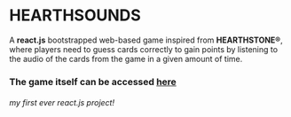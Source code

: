 # HEARTHSOUNDS

A **react.js** bootstrapped web-based game inspired from **HEARTHSTONE®**, where players need to guess cards correctly to gain points by listening to the audio of the cards from the game in a given amount of time.

### The game itself can be accessed [here](http://tepsite.xyz/hearthsounds)

###### my first ever react.js project!